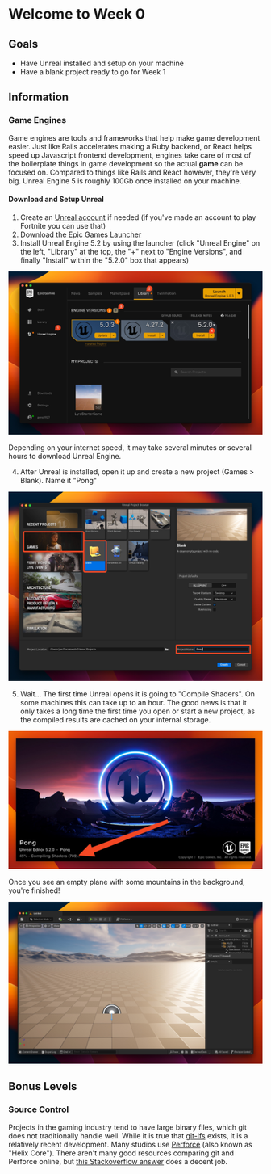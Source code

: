 # Welcome to Week 0

## Goals

* Have Unreal installed and setup on your machine
* Have a blank project ready to go for Week 1

## Information

### Game Engines

Game engines are tools and frameworks that help make game development easier. Just like Rails accelerates making a Ruby backend, or React helps speed up Javascript frontend development, engines take care of most of the boilerplate things in game development so the actual **game** can be focused on. Compared to things like Rails and React however, they're very big. Unreal Engine 5 is roughly 100Gb once installed on your machine.

#### Download and Setup Unreal

1. Create an [Unreal account](https://www.unrealengine.com/en-US) if needed (if you've made an account to play Fortnite you can use that)
2. [Download the Epic Games Launcher](https://www.unrealengine.com/en-US/download)
3. Install Unreal Engine 5.2 by using the launcher (click "Unreal Engine" on the left, "Library" at the top, the "+" next to "Engine Versions", and finally "Install" within the "5.2.0" box that appears)

![](./img/EpicLauncher.jpeg)

Depending on your internet speed, it may take several minutes or several hours to download Unreal Engine.

4. After Unreal is installed, open it up and create a new project (Games > Blank). Name it "Pong"

![](./img/NewProject.jpeg)

5. Wait... The first time Unreal opens it is going to "Compile Shaders". On some machines this can take up to an hour. The good news is that it only takes a long time the first time you open or start a new project, as the compiled results are cached on your internal storage.

![](./img/CompilingShaders.jpeg)

Once you see an empty plane with some mountains in the background, you're finished!

![](./img/BlankUnreal.jpeg)

## Bonus Levels

### Source Control

Projects in the gaming industry tend to have large binary files, which git does not traditionally handle well. While it is true that [git-lfs](https://git-lfs.com/) exists, it is a relatively recent development. Many studios use [Perforce](https://www.perforce.com/) (also known as "Helix Core"). There aren't many good resources comparing git and Perforce online, but [this Stackoverflow answer](https://stackoverflow.com/a/2778344) does a decent job.
